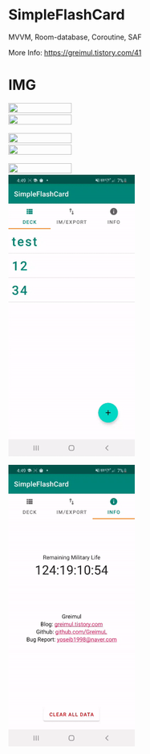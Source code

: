 # SimpleFlashCard
MVVM, Room-database, Coroutine, SAF
    
More Info: https://greimul.tistory.com/41    
   
# IMG   
<img src="./img/01.gif" width="50%" height="50%">     <img src="./img/02.gif" width="50%" height="50%">   
   
<img src="./img/03.gif" width="50%" height="50%">     <img src="./img/04.gif" width="50%" height="50%">   
   
<img src="./img/05.gif" width="50%" height="50%">     <img src="./img/06.gif" width="50%" height="50%">    
   
<img src="./img/07.gif" width="50%" height="50%">    


